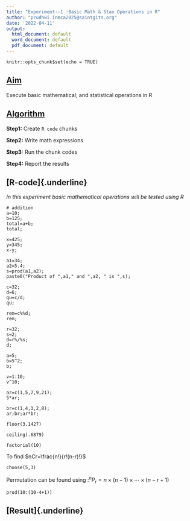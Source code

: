 ```yaml
---
title: "Experiment--1 :Basic Math & Stao Operations in R"
author: "prudhwi.inmca2025@saintgits.org"
date: '2022-04-11'
output:
  html_document: default
  word_document: default
  pdf_document: default
---
```


```{r setup, include=FALSE}
knitr::opts_chunk$set(echo = TRUE)
```

## <u> **Aim** </u>

Execute basic mathematical; and statistical operations in R

## <u>**Algorithm**</u>

**Step1:** Create `R code` chunks

**Step2:** Write math expressions

**Step3:** Run the chunk codes

**Step4:** Report the results

## [**R-code**]{.underline}
_In this experiment basic mathematical operations will be tested using R_

```{r addition}
# addition
a=10;
b=125;
total=a+b;
total;
```
```{r subtraction}
x=425;
y=345;
x-y;
```
```{r MULTIPLICATION}
a1=34;
a2=5.4;
s=prod(a1,a2);
paste0("Product of ",a1," and ",a2, " is ",s);
```
```{r division}
c=32;
d=6;
qu=c/d;
qu;
```
```{r reminder}
rem=c%%d;
rem;
```
```{r flooring operation}
r=32;
s=2;
d=r%/%s;
d;
```
```{r power operations}
a=5;
b=5^2;
b;

```
```{r power operations in array}
v=1:10;
v^10;
```
```{r scalar multiplication on array}
ar=c(1,5,7,9,21);
5*ar;
```
```{r vector multiplication}
br=c(1,4,1,2,8);
ar;br;ar*br;
```
```{r round down a number}
floor(3.1427)
```
```{r round up a number}
ceiling(.6879)
```
```{r factorial of a number}
factorial(10)
```
To find $nCr=\frac{n!}{r!(n-r)!}$
```{r combination}
choose(5,3)
```
Permutation can be found using :$^n P_r=n\times(n-1) \times \cdots \times (n-r+1)$
```{r permutation}
prod(10:(10-4+1))
```



## [**Result**]{.underline}



